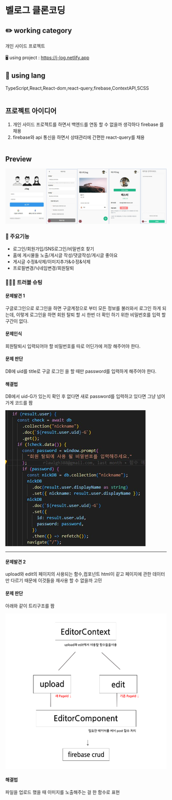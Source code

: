# 벨로그 클론코딩

## ✏️ working category

개인 사이드 프로젝트
<br />
<br />
🖥️ using project : https://j-log.netlify.app
<br />

## 📃 using lang

TypeScript,React,React-dom,react-query,firebase,ContextAPI,SCSS
<br />
<br />

## 프로젝트 아이디어

1. 개인 사이드 프로젝트를 하면서 백엔드를 연동 할 수 없을까 생각하다 firebase 를 채용
2. firebase와 api 통신을 하면서 상태관리에 간편한 react-query를 채용
   <br />
   <br />

## Preview

  <img src="./public/img/preview.jpg" alt="" />

### 📌 주요기능

- 로그인/회원가입/SNS로그인/비밀번호 찾기
- 홈에 게시물들 노출/게시글 작성/댓글작성/게시글 좋아요
- 게시글 수정&삭제/이미지추가&수정&삭제
- 프로필변경/닉네임변경/회원탈퇴

### 🧑🏻‍💻 트러블 슈팅

#### 문제발견 1

구글로그인으로 로그인을 하면 구글계정으로 부터 모든 정보를 불러와서 로그인 하게 되는데, 이렇게 로그인을 하면 회원 탈퇴 할 시
한번 더 확인 하기 위한 비밀번호를 입력 할 구간이 없다.

#### 문제인식

회원탈퇴시 입력되어야 할 비밀번호를 따로 어딘가에 저장 해주어야 한다.

#### 문제 판단

DB에 uid를 title로 구글 로그인 을 할 때만 password를 입력하게 해주어야 한다.

#### 해결법

DB에서 uid-G가 있는지 확인 후 없다면 새로 password를 입력하고 있다면 그냥 넘어가게 코드를 짬

<img src="/public/img/error1.jpg">

<hr />

#### 문제발견 2

upload와 edit의 페이지의 사용되는 함수,컴포넌트 html이 같고 페이지에 관한 데이터만 다르기 때문에 이것들을 재사용 할 수 없을까 고민

#### 문제 판단

아래와 같이 트리구조를 짬

<img src="/public/img/tree.jpg">

#### 해결법

파일을 업로드 했을 때 이미지를 노출해주는 걸 한 함수로 표현
